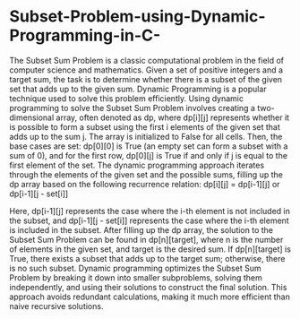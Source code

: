 # Subset-Problem-using-Dynamic-Programming-in-C-
The Subset Sum Problem is a classic computational problem in the field of computer science and mathematics. Given a set of positive integers and a target sum, the task is to determine whether there is a subset of the given set that adds up to the given sum. Dynamic Programming is a popular technique used to solve this problem efficiently.
Using dynamic programming to solve the Subset Sum Problem involves creating a two-dimensional array, often denoted as dp, where dp[i][j] represents whether it is possible to form a subset using the first i elements of the given set that adds up to the sum j. The array is initialized to False for all cells. Then, the base cases are set: dp[0][0] is True (an empty set can form a subset with a sum of 0), and for the first row, dp[0][j] is True if and only if j is equal to the first element of the set.
The dynamic programming approach iterates through the elements of the given set and the possible sums, filling up the dp array based on the following recurrence relation:
dp[i][j] = dp[i-1][j] or dp[i-1][j - set[i]]

Here, dp[i-1][j] represents the case where the i-th element is not included in the subset, and dp[i-1][j - set[i]] represents the case where the i-th element is included in the subset.
After filling up the dp array, the solution to the Subset Sum Problem can be found in dp[n][target], where n is the number of elements in the given set, and target is the desired sum. If dp[n][target] is True, there exists a subset that adds up to the target sum; otherwise, there is no such subset.
Dynamic programming optimizes the Subset Sum Problem by breaking it down into smaller subproblems, solving them independently, and using their solutions to construct the final solution. This approach avoids redundant calculations, making it much more efficient than naive recursive solutions.

